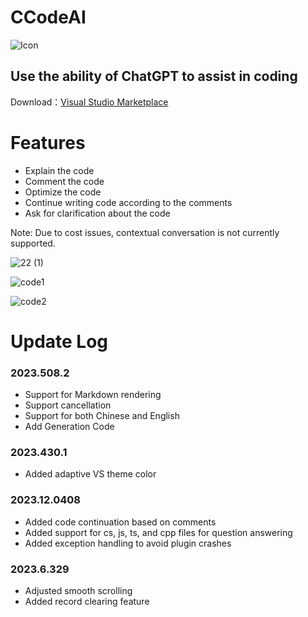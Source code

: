 # CCodeAI

![Icon](https://user-images.githubusercontent.com/7581981/236966660-3589cd14-2b41-427d-baad-0c182d156584.png)


## Use the ability of ChatGPT to assist in coding

Download：[Visual Studio Marketplace](https://marketplace.visualstudio.com/items?itemName=TimChen44.CCodeAI)

# Features

* Explain the code
* Comment the code
* Optimize the code
* Continue writing code according to the comments
* Ask for clarification about the code

Note: Due to cost issues, contextual conversation is not currently supported.

![22 (1)](https://user-images.githubusercontent.com/7581981/230700433-78e23cab-c833-4d25-b772-1d8ad87e4604.png)

![code1](https://user-images.githubusercontent.com/7581981/236811242-b8d4b3fa-4df3-4e0c-b671-18932fd5c6fc.png)

![code2](https://user-images.githubusercontent.com/7581981/236811256-ad8a21c9-4d58-48b7-83e7-471a57a1505f.png)

# Update Log

### 2023.508.2

- Support for Markdown rendering
- Support cancellation
- Support for both Chinese and English
- Add Generation Code

### 2023.430.1

- Added adaptive VS theme color

### 2023.12.0408

- Added code continuation based on comments
- Added support for cs, js, ts, and cpp files for question answering
- Added exception handling to avoid plugin crashes

### 2023.6.329

- Adjusted smooth scrolling
- Added record clearing feature
